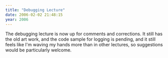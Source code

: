 ```yaml
---
title: "Debugging Lecture"
date: 2006-02-02 21:48:15
year: 2006
---
```

The debugging lecture is now up for comments and corrections.  It still has the old art work, and the code sample for logging is pending, and it still feels like I'm waving my hands more than in other lectures, so suggestions would be particularly welcome.
